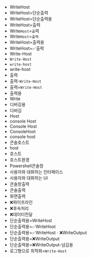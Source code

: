- WriteHost
- WriteHost=단순출력
- WriteHost=단순출력용
- WriteHost=출력
- Write`Host`=`출`력
- Write`Host`=`출력`
- WriteHost=출력용
- WriteHost=✅출력
- Write-Host
- `Write-Host`
- `write-host`
- write-host
- 출력
- 출력-`Write-Host`
- 출력=`Write-Host`
- 출력용
- Write
- 디버깅용
- 디버깅
- Host
- console Host
- Console Host
- ConsoleHost
- console host
- 콘솔호스트
- host
- 호스트
- 호스트환경
- Powershell콘솔창
- 사용자와 대화하는 인터페이스
- 사용자와 대화하는 UI
- 콘솔창출력
- 콘솔출력
- 화면출력
- ❌파이프라인
- ❌후속처리
- ❌데이터전달
- 단순출력용=WriteHost
- 단순출력용=✅WriteHost
- 단순출력용=✅WriteHostㆍ❌WriteOutput
- 단순출력용=❌WriteOutput
- 단순출력용=❌WriteOutput-넘김용
- 로그형으로 최적화=`Write-Host`
